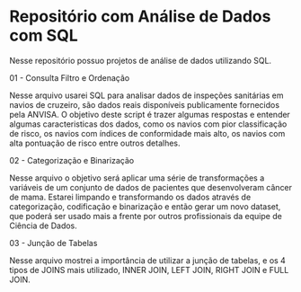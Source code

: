 

# Repositório com Análise de Dados com SQL


Nesse repositório possuo projetos de análise de dados utilizando SQL.

01 - Consulta Filtro e Ordenação

Nesse arquivo usarei SQL para analisar dados de inspeções sanitárias em navios de cruzeiro, são
dados reais disponíveis publicamente fornecidos pela ANVISA.
O objetivo deste script é trazer algumas respostas e entender algumas caracteristicas dos dados,
como os navios com pior classificação de risco, os navios com índices de conformidade mais alto,
os navios com alta pontuação de risco entre outros detalhes.



02 - Categorização e Binarização

Nesse arquivo o objetivo será aplicar uma série de transformações a variáveis de um conjunto de dados
de pacientes que desenvolveram câncer de mama. Estarei limpando e transformando os dados
através de categorização, codificação e binarização e então gerar um novo dataset, que
poderá ser usado mais a frente por outros profissionais da equipe de Ciência de Dados.



03 - Junção de Tabelas

Nesse arquivo mostrei a importância de utilizar a junção de tabelas, e os 4 tipos de JOINS mais utilizado, INNER JOIN, LEFT JOIN, RIGHT JOIN e FULL JOIN.
